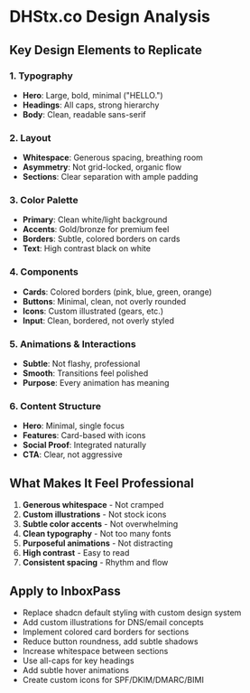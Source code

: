 # DHStx.co Design Analysis

## Key Design Elements to Replicate

### 1. Typography
- **Hero**: Large, bold, minimal ("HELLO.")
- **Headings**: All caps, strong hierarchy
- **Body**: Clean, readable sans-serif

### 2. Layout
- **Whitespace**: Generous spacing, breathing room
- **Asymmetry**: Not grid-locked, organic flow
- **Sections**: Clear separation with ample padding

### 3. Color Palette
- **Primary**: Clean white/light background
- **Accents**: Gold/bronze for premium feel
- **Borders**: Subtle, colored borders on cards
- **Text**: High contrast black on white

### 4. Components
- **Cards**: Colored borders (pink, blue, green, orange)
- **Buttons**: Minimal, clean, not overly rounded
- **Icons**: Custom illustrated (gears, etc.)
- **Input**: Clean, bordered, not overly styled

### 5. Animations & Interactions
- **Subtle**: Not flashy, professional
- **Smooth**: Transitions feel polished
- **Purpose**: Every animation has meaning

### 6. Content Structure
- **Hero**: Minimal, single focus
- **Features**: Card-based with icons
- **Social Proof**: Integrated naturally
- **CTA**: Clear, not aggressive

## What Makes It Feel Professional

1. **Generous whitespace** - Not cramped
2. **Custom illustrations** - Not stock icons
3. **Subtle color accents** - Not overwhelming
4. **Clean typography** - Not too many fonts
5. **Purposeful animations** - Not distracting
6. **High contrast** - Easy to read
7. **Consistent spacing** - Rhythm and flow

## Apply to InboxPass

- Replace shadcn default styling with custom design system
- Add custom illustrations for DNS/email concepts
- Implement colored card borders for sections
- Reduce button roundness, add subtle shadows
- Increase whitespace between sections
- Use all-caps for key headings
- Add subtle hover animations
- Create custom icons for SPF/DKIM/DMARC/BIMI

